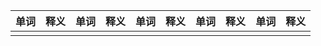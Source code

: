 | 单词 | 释义 | 单词 | 释义 | 单词 | 释义 | 单词 | 释义 | 单词 | 释义 |
| ---- | ---- | ---- | ---- | ---- | ---- | ---- | ---- | ---- | ---- |
|      |      |      |      |      |      |      |      |      |      |